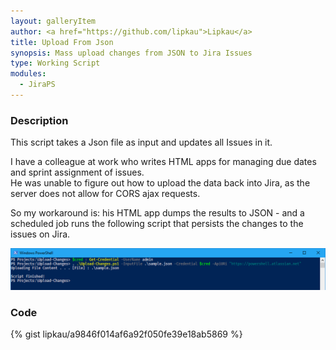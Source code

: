 ```yaml
---
layout: galleryItem
author: <a href="https://github.com/lipkau">Lipkau</a>
title: Upload From Json
synopsis: Mass upload changes from JSON to Jira Issues
type: Working Script
modules:
  - JiraPS
---
```

### Description

This script takes a Json file as input and updates all Issues in it.

I have a colleague at work who writes HTML apps for managing due dates and sprint assignment of issues.  
He was unable to figure out how to upload the data back into Jira, as the server does not allow for CORS ajax requests.

So my workaround is: his HTML app dumps the results to JSON - and a scheduled job runs the following script that persists the changes to the issues on Jira.

![ScreenShot](screenshots/gallery_upload-changes.png)

### Code

{% gist lipkau/a9846f014af6a92f050fe39e18ab5869 %}
